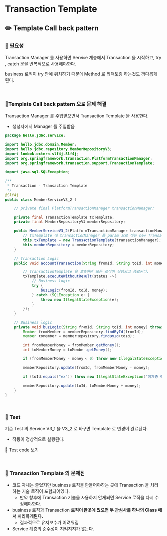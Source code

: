 # Transaction Template

## ✏️ Template Call back pattern

### 📍 필요성

Transaction Manager 를 사용하면 Service 계층에서 Transaction 을 시작하고,
try , catch 문을 반복적으로 사용해야한다.

business 로직이 try 안에 위치하기 때문에 Method 로 리팩토링 하는것도 까다롭게 된다.

<br>

### 📍Template Call back pattern 으로 문제 해결

Transaction Manager 를 주입받으면서 Transaction Template 을 사용한다.

- 생성자에서 Manager 를 주입받음

```java
package hello.jdbc.service;

import hello.jdbc.domain.Member;
import hello.jdbc.repository.MemberRepositoryV3;
import lombok.extern.slf4j.Slf4j;
import org.springframework.transaction.PlatformTransactionManager;
import org.springframework.transaction.support.TransactionTemplate;

import java.sql.SQLException;

/**
 * Transaction - Transaction Template
 */
@Slf4j
public class MemberServiceV3_2 {

    // private final PlatformTransactionManager transactionManager;

    private final TransactionTemplate txTemplate;
    private final MemberRepositoryV3 memberRepository;

    public MemberServiceV3_2(PlatformTransactionManager transactionManager, MemberRepositoryV3 memberRepository) {
        // txTemplate 에 transactionManager 를 param 으로 하는 new TransactionTemplate 를 주입
        this.txTemplate = new TransactionTemplate(transactionManager);
        this.memberRepository = memberRepository;
    }

    // Transaction Logic
    public void accountTransaction(String fromId, String toId, int money) throws SQLException {

        // TransactionTemplate 을 호출하면 모든 로직이 실행되고 종료된다.
        txTemplate.executeWithoutResult(status ->{
            // Business logic
            try {
                buzLogic(fromId, toId, money);
            } catch (SQLException e) {
                throw new IllegalStateException(e);
            }
        });
    }

    // Business logic
    private void buzLogic(String fromId, String toId, int money) throws SQLException {
        Member fromMember = memberRepository.findById(fromId);
        Member toMember = memberRepository.findById(toId);

        int fromMemberMoney = fromMember.getMoney();
        int toMemberMoney = toMember.getMoney();

        if (fromMemberMoney - money < 0) throw new IllegalStateException("잔액이 부족합니다.");

        memberRepository.update(fromId, fromMemberMoney - money);

        if (toId.equals("ex")) throw new IllegalStateException("이체중 예외 발생");

        memberRepository.update(toId, toMemberMoney + money);
    }
}
```

<br>

### 📍 Test

기존 Test 의 Service V3_1 을 V3_2 로 바꾸면 Template 로 변경이 완료된다.

- 작동이 정상적으로 실행된다.

🔗 Test code 보기

<br>

### 📍 Transaction Template 의 문제점

- 코드 자체는 줄었지만 business 로직을 만들어야하는 곳에 Transaction 을 처리하는 기술 로직이 포함되어있다.
    - 만약 향후에 Transaction 기술을 사용하지 안게되면 Service 로직을 다시 수정해야한다.
- business 로직과 Transaction **************로직이 한곳에 있으면 두 관심사를 하나의 Class 에서 처리하게된다.**************
    - 결과적으로 유지보수가 어려워짐
- Service 계층의 순수성이 지켜지지가 않는다.